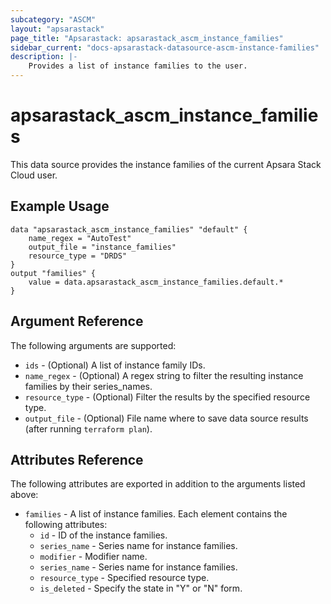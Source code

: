 ```yaml
---
subcategory: "ASCM"
layout: "apsarastack"
page_title: "Apsarastack: apsarastack_ascm_instance_families"
sidebar_current: "docs-apsarastack-datasource-ascm-instance-families"
description: |-
    Provides a list of instance families to the user.
---
```


# apsarastack\_ascm_instance_families

This data source provides the instance families of the current Apsara Stack Cloud user.

## Example Usage

```
data "apsarastack_ascm_instance_families" "default" {
    name_regex = "AutoTest"
    output_file = "instance_families"
    resource_type = "DRDS"
}
output "families" {
    value = data.apsarastack_ascm_instance_families.default.*
}
```

## Argument Reference

The following arguments are supported:

* `ids` - (Optional) A list of instance family IDs.
* `name_regex` - (Optional) A regex string to filter the resulting instance families by their series_names.
* `resource_type` - (Optional) Filter the results by the specified resource type.
* `output_file` - (Optional) File name where to save data source results (after running `terraform plan`).

## Attributes Reference

The following attributes are exported in addition to the arguments listed above:

* `families` - A list of instance families. Each element contains the following attributes:
    * `id` - ID of the instance families.
    * `series_name` - Series name for instance families.
    * `modifier` - Modifier name.
    * `series_name` - Series name for instance families.
    * `resource_type` - Specified resource type.
    * `is_deleted` - Specify the state in "Y" or "N" form.